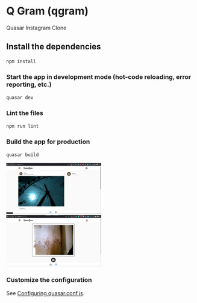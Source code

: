 # Q Gram (qgram)

Quasar Instagram Clone

## Install the dependencies
```bash
npm install
```

### Start the app in development mode (hot-code reloading, error reporting, etc.)
```bash
quasar dev
```

### Lint the files
```bash
npm run lint
```

### Build the app for production
```bash
quasar build
```

<div>
<img src="src/assets/Screenshot.png" alt="Instagram Clone" style="width: 50%">
<img src="src/assets/Screenshot-Camera.png" alt="Instagram Clone" style="width: 50%">

</div>


### Customize the configuration
See [Configuring quasar.conf.js](https://quasar.dev/quasar-cli/quasar-conf-js).
